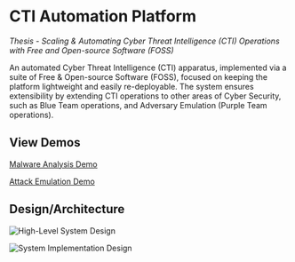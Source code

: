 # CTI Automation Platform

_Thesis - Scaling & Automating Cyber Threat Intelligence (CTI) Operations with Free and Open-source Software (FOSS)_

An automated Cyber Threat Intelligence (CTI) apparatus, implemented via a suite of Free & Open-source Software (FOSS), focused on keeping the platform lightweight and easily re-deployable. The system ensures extensibility by extending CTI operations to other areas of Cyber Security, such as Blue Team operations, and Adversary Emulation (Purple Team operations).

## View Demos
[Malware Analysis Demo](https://drive.google.com/file/d/10lg7WFq4Q90OqA0I2QWRYCZzuQQCyWou/preview)<br>

[Attack Emulation Demo](https://drive.google.com/file/d/10Q1QbSQtWoblQzSzApDLHRkSbqpA9BWW/view?usp=sharing)

## Design/Architecture

![High-Level System Design](https://github.com/gbikram/CTI-Automation-Platform/assets/8872186/3b0162d7-8f0d-4693-b681-5f9ba853594d)

![System Implementation Design](https://github.com/gbikram/CTI-Automation-Platform/assets/8872186/d7119c8a-1c06-4f48-b99f-10ba3c5f5f83)
